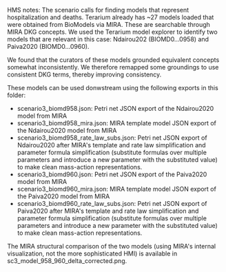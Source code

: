 HMS notes:
The scenario calls for finding models that represent hospitalization and deaths. 
Terarium already has ~27 models loaded that were obtained from BioModels via MIRA. These are searchable
through MIRA DKG concepts. We used the Terarium model explorer to identify two models
that are relevant in this case: Ndairou202 (BIOMD0...0958) and Paiva2020 (BIOMD0...0960).

We found that the curators of these models grounded equivalent concepts somewhat inconsistently.
We therefore remapped some groundings to use consistent DKG terms, thereby improving consistency.

These models can be used donwstream using the following exports in this folder:
- scenario3_biomd958.json: Petri net JSON export of the Ndairou2020 model from MIRA
- scenario3_biomd958_mira.json: MIRA template model JSON export of the Ndairou2020 model from MIRA
- scenario3_biomd958_rate_law_subs.json: Petri net JSON export of Ndairou2020 after MIRA's template and rate law simplification and parameter formula simplification (substitute formulas over multiple parameters and introduce a new parameter with the substituted value) to make clean mass-action representations.
- scenario3_biomd960.json: Petri net JSON export of the Paiva2020 model from MIRA
- scenario3_biomd960_mira.json: MIRA template model JSON export of the Paiva2020 model from MIRA
- scenario3_biomd960_rate_law_subs.json: Petri net JSON export of Paiva2020 after MIRA's template and rate law simplification and parameter formula simplification (substitute formulas over multiple parameters and introduce a new parameter with the substituted value) to make clean mass-action representations.

The MIRA structural comparison of the two models (using MIRA's internal
visualization, not the more sophisticated HMI) is available in
sc3_model_958_960_delta_corrected.png.
